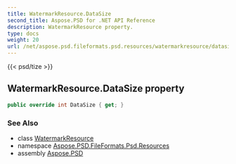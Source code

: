 ```yaml
---
title: WatermarkResource.DataSize
second_title: Aspose.PSD for .NET API Reference
description: WatermarkResource property. 
type: docs
weight: 20
url: /net/aspose.psd.fileformats.psd.resources/watermarkresource/datasize/
---
```

{{< psd/tize >}}
## WatermarkResource.DataSize property

```csharp
public override int DataSize { get; }
```

### See Also

* class [WatermarkResource](../)
* namespace [Aspose.PSD.FileFormats.Psd.Resources](../../watermarkresource/)
* assembly [Aspose.PSD](../../../)


